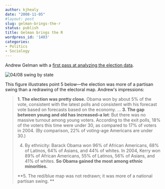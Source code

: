 ```yaml
---
author: kjhealy
date: "2008-11-05"
#layout: post
slug: gelman-brings-the-r
status: publish
title: Gelman brings the R
wordpress_id: '1403'
categories:
- Politics
- Sociology
---
```


Andrew Gelman with a [first pass at analyzing the election data](http://redbluerichpoor.com/blog/?p=206).

![04/08 swing by state](http://www.kieranhealy.org/blog/archives/2004_2008_actualswing.png)

This figure illustrates point 5 below—the election was more of a partisan swing than a redrawing of the electoral map. Andrew's impressions:

> **1. The election was pretty close.** Obama won by about 5% of the vote, consistent with the latest polls and consistent with his forecast vote based on forecasts based on the economy. ... **3. The gap between young and old has increased–a lot**: But there was no massive turnout among young voters. According to the exit polls, 18% of the voters this time were under 30, as compared to 17% of voters in 2004. (By comparison, 22% of voting-age Americans are under 30.)
>
> 4. By ethnicity: Barack Obama won 96% of African Americans, 68% of Latinos, 64% of Asians, and 44% of whites. In 2004, Kerry won 89% of African Americans, 55% of Latinos, 56% of Asians, and 41% of whites. **So Obama gained the most among ethnic minorities.**
>
> **5. The red/blue map was not redrawn; it was more of a national partisan swing.
> **
